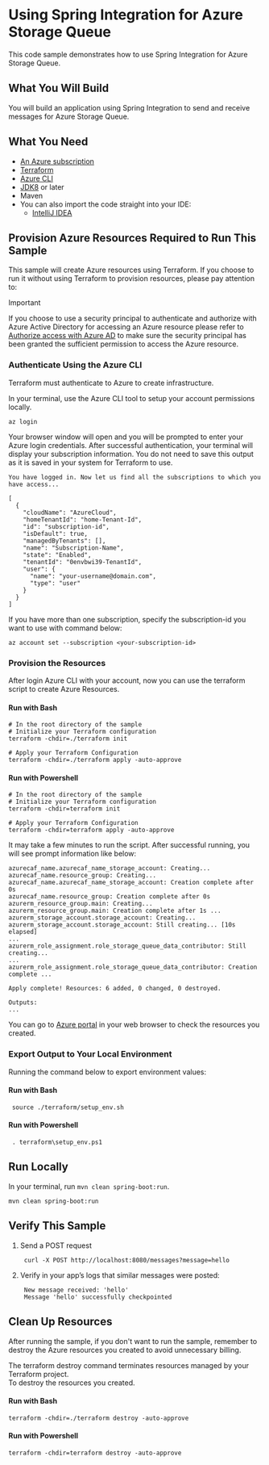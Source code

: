 # Using Spring Integration for Azure Storage Queue

This code sample demonstrates how to use Spring Integration for Azure Storage Queue.

## What You Will Build
You will build an application using Spring Integration to send and receive messages for Azure Storage Queue.

## What You Need

- [An Azure subscription](https://azure.microsoft.com/free/)
- [Terraform](https://www.terraform.io/)
- [Azure CLI](https://docs.microsoft.com/cli/azure/install-azure-cli)
- [JDK8](https://www.oracle.com/java/technologies/downloads/) or later
- Maven
- You can also import the code straight into your IDE:
    - [IntelliJ IDEA](https://www.jetbrains.com/idea/download)

## Provision Azure Resources Required to Run This Sample
This sample will create Azure resources using Terraform. If you choose to run it without using Terraform to provision resources, please pay attention to:
> [!IMPORTANT]  
> If you choose to use a security principal to authenticate and authorize with Azure Active Directory for accessing an Azure resource
> please refer to [Authorize access with Azure AD](https://microsoft.github.io/spring-cloud-azure/current/reference/html/index.html#authorize-access-with-azure-active-directory) to make sure the security principal has been granted the sufficient permission to access the Azure resource.

### Authenticate Using the Azure CLI
Terraform must authenticate to Azure to create infrastructure.

In your terminal, use the Azure CLI tool to setup your account permissions locally.

```shell
az login
```

Your browser window will open and you will be prompted to enter your Azure login credentials. After successful authentication, your terminal will display your subscription information. You do not need to save this output as it is saved in your system for Terraform to use.

```shell
You have logged in. Now let us find all the subscriptions to which you have access...

[
  {
    "cloudName": "AzureCloud",
    "homeTenantId": "home-Tenant-Id",
    "id": "subscription-id",
    "isDefault": true,
    "managedByTenants": [],
    "name": "Subscription-Name",
    "state": "Enabled",
    "tenantId": "0envbwi39-TenantId",
    "user": {
      "name": "your-username@domain.com",
      "type": "user"
    }
  }
]
```

If you have more than one subscription, specify the subscription-id you want to use with command below: 
```shell
az account set --subscription <your-subscription-id>
```

### Provision the Resources

After login Azure CLI with your account, now you can use the terraform script to create Azure Resources.

#### Run with Bash

```shell
# In the root directory of the sample
# Initialize your Terraform configuration
terraform -chdir=./terraform init

# Apply your Terraform Configuration
terraform -chdir=./terraform apply -auto-approve

```

#### Run with Powershell

```shell
# In the root directory of the sample
# Initialize your Terraform configuration
terraform -chdir=terraform init

# Apply your Terraform Configuration
terraform -chdir=terraform apply -auto-approve

```

It may take a few minutes to run the script. After successful running, you will see prompt information like below:

```shell
azurecaf_name.azurecaf_name_storage_account: Creating...
azurecaf_name.resource_group: Creating...
azurecaf_name.azurecaf_name_storage_account: Creation complete after 0s 
azurecaf_name.resource_group: Creation complete after 0s 
azurerm_resource_group.main: Creating...
azurerm_resource_group.main: Creation complete after 1s ...
azurerm_storage_account.storage_account: Creating...
azurerm_storage_account.storage_account: Still creating... [10s elapsed]
...
azurerm_role_assignment.role_storage_queue_data_contributor: Still creating... 
...
azurerm_role_assignment.role_storage_queue_data_contributor: Creation complete ...

Apply complete! Resources: 6 added, 0 changed, 0 destroyed.

Outputs:
...
```

You can go to [Azure portal](https://ms.portal.azure.com/) in your web browser to check the resources you created.

### Export Output to Your Local Environment
Running the command below to export environment values:

#### Run with Bash

```shell
 source ./terraform/setup_env.sh
```

#### Run with Powershell

```shell
 . terraform\setup_env.ps1
```

## Run Locally

In your terminal, run `mvn clean spring-boot:run`.

```shell
mvn clean spring-boot:run
```

## Verify This Sample

1. Send a POST request

        curl -X POST http://localhost:8080/messages?message=hello

2. Verify in your app’s logs that similar messages were posted:

        New message received: 'hello'
        Message 'hello' successfully checkpointed

## Clean Up Resources
After running the sample, if you don't want to run the sample, remember to destroy the Azure resources you created to avoid unnecessary billing.

The terraform destroy command terminates resources managed by your Terraform project.   
To destroy the resources you created.

#### Run with Bash

```shell
terraform -chdir=./terraform destroy -auto-approve
```

#### Run with Powershell

```shell
terraform -chdir=terraform destroy -auto-approve
```
